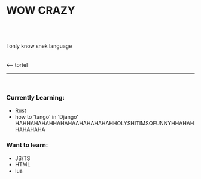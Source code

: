 # WOW CRAZY
<br><br><br>I only know snek language<br><br><br><-- tortel
<br>

---
<br>

### Currently Learning:
 - Rust
 - how to 'tango' in 'Django' HAHHAHAHAHHAHAHAAHAHAHAHAHHOLYSHITIMSOFUNNYHHAHAHHAHAHAHA 

### Want to learn:
 - JS/TS
 - HTML
 - lua
